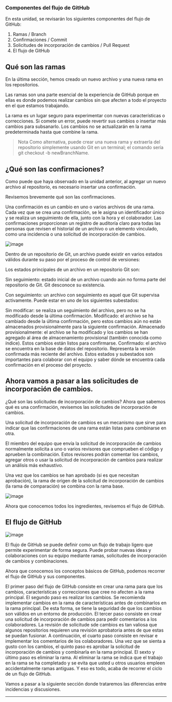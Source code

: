### Componentes del flujo de GitHub
En esta unidad, se revisarán los siguientes componentes del flujo de GitHub:

1. Ramas / Branch
2. Confirmaciones / Commit
3. Solicitudes de incorporación de cambios / Pull Request
4. El flujo de GitHub

## Qué son las ramas
En la última sección, hemos creado un nuevo archivo y una nueva rama en los repositorios.

Las ramas son una parte esencial de la experiencia de GitHub porque en ellas es donde podemos realizar cambios sin que afecten a todo el proyecto en el que estamos trabajando.

La rama es un lugar seguro para experimentar con nuevas características o correcciones. Si comete un error, puede revertir sus cambios o insertar más cambios para subsanarlo. Los cambios no se actualizarán en la rama predeterminada hasta que combine la rama.

> Nota
> Como alternativa, puede crear una nueva rama y extraerla del repositorio simplemente usando Git en un terminal; el comando sería git checkout -b newBranchName.

## ¿Qué son las confirmaciones?
Como puede que haya observado en la unidad anterior, al agregar un nuevo archivo al repositorio, es necesario insertar una confirmación.

Revisemos brevemente qué son las confirmaciones.

Una confirmación es un cambio en uno o varios archivos de una rama. Cada vez que se crea una confirmación, se le asigna un identificador único y se realiza un seguimiento de ella, junto con la hora y el colaborador. Las confirmaciones proporcionan un registro de auditoría claro para todas las personas que revisen el historial de un archivo o un elemento vinculado, como una incidencia o una solicitud de incorporación de cambios.

![image](https://github.com/Charlybio87/hello-mundo/assets/142097962/e1ff09f2-3c8b-49ad-a1d8-9ebd469a25aa)

Dentro de un repositorio de Git, un archivo puede existir en varios estados válidos durante su paso por el proceso de control de versiones:

Los estados principales de un archivo en un repositorio Git son:

Sin seguimiento: estado inicial de un archivo cuando aún no forma parte del repositorio de Git. Git desconoce su existencia.

Con seguimiento: un archivo con seguimiento es aquel que Git supervisa activamente. Puede estar en uno de los siguientes subestados:

Sin modificar: se realiza un seguimiento del archivo, pero no se ha modificado desde la última confirmación.
Modificado: el archivo se ha cambiado desde la última confirmación, pero estos cambios aún no están almacenados provisionalmente para la siguiente confirmación.
Almacenado provisionalmente: el archivo se ha modificado y los cambios se han agregado al área de almacenamiento provisional (también conocida como índice). Estos cambios están listos para confirmarse.
Confirmado: el archivo se encuentra en la base de datos del repositorio. Representa la versión confirmada más reciente del archivo.
Estos estados y subestados son importantes para colaborar con el equipo y saber dónde se encuentra cada confirmación en el proceso del proyecto.

## Ahora vamos a pasar a las solicitudes de incorporación de cambios.

¿Qué son las solicitudes de incorporación de cambios?
Ahora que sabemos qué es una confirmación, revisemos las solicitudes de incorporación de cambios.

Una solicitud de incorporación de cambios es un mecanismo que sirve para indicar que las confirmaciones de una rama están listas para combinarse en otra.

El miembro del equipo que envía la solicitud de incorporación de cambios normalmente solicita a uno o varios revisores que comprueben el código y aprueben la combinación. Estos revisores podrán comentar los cambios, agregar otros o usar la solicitud de incorporación de cambios para realizar un análisis más exhaustivo.

Una vez que los cambios se han aprobado (si es que necesitan aprobación), la rama de origen de la solicitud de incorporación de cambios (la rama de comparación) se combina con la rama base.

![image](https://github.com/Charlybio87/hello-mundo/assets/142097962/154e1252-f8fd-42c8-9146-380d57decfcd)

Ahora que conocemos todos los ingredientes, revisemos el flujo de GitHub.

## El flujo de GitHub

![image](https://github.com/Charlybio87/hello-mundo/assets/142097962/74e6ac44-120a-493f-9756-3c6024d25c68)

El flujo de GitHub se puede definir como un flujo de trabajo ligero que permite experimentar de forma segura. Puede probar nuevas ideas y colaboraciones con su equipo mediante ramas, solicitudes de incorporación de cambios y combinaciones.

Ahora que conocemos los conceptos básicos de GitHub, podemos recorrer el flujo de GitHub y sus componentes.

El primer paso del flujo de GitHub consiste en crear una rama para que los cambios, características y correcciones que cree no afecten a la rama principal.
El segundo paso es realizar los cambios. Se recomienda implementar cambios en la rama de características antes de combinarlos en la rama principal. De esta forma, se tiene la seguridad de que los cambios son válidos en un entorno de producción.
El tercer paso consiste en crear una solicitud de incorporación de cambios para pedir comentarios a los colaboradores. La revisión de solicitude sde cambios es tan valiosa que algunos repositorios requieren una revisión aprobatoria antes de que estas se puedan fusionar.
A continuación, el cuarto paso consiste en revisar e implementar los comentarios de los colaboradores.
Una vez que se sienta a gusto con los cambios, el quinto paso es aprobar la solicitud de incorporación de cambios y combinarla en la rama principal.
El sexto y último paso es eliminar la rama. Al eliminar la rama se indica que el trabajo en la rama se ha completado y se evita que usted u otros usuarios empleen accidentalmente ramas antiguas.
Y eso es todo, acaba de recorrer el ciclo de un flujo de GitHub.

Vamos a pasar a la siguiente sección donde trataremos las diferencias entre incidencias y discusiones.

------
